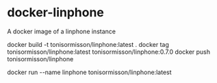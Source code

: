 # docker-linphone
A docker image of a linphone instance

docker build -t tonisormisson/linphone:latest .
docker tag tonisormisson/linphone:latest tonisormisson/linphone:0.7.0
docker push tonisormisson/linphone

docker run  --name linphone tonisormisson/linphone:latest 
